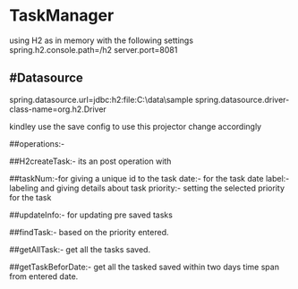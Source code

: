 # TaskManager
using H2 as in memory with the following settings
spring.h2.console.path=/h2
server.port=8081

## #Datasource
spring.datasource.url=jdbc:h2:file:C:\data\sample
spring.datasource.driver-class-name=org.h2.Driver

kindley use the save config to use this projector change accordingly

##operations:-

##H2createTask:-
its an post operation with

##taskNum:-for giving a unique id to the task
date:- for the task date
label:- labeling and giving details about task
priority:- setting the selected priority for the task

##updateInfo:-
for updating pre saved tasks

##findTask:- based on the priority entered.

##getAllTask:- get all the tasks saved.

##getTaskBeforDate:- get all the tasked saved within two days time span from entered date.
